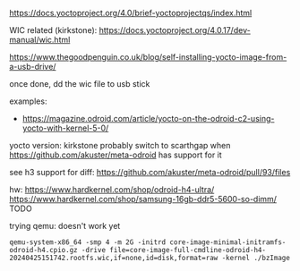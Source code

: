 
https://docs.yoctoproject.org/4.0/brief-yoctoprojectqs/index.html

WIC related (kirkstone):
https://docs.yoctoproject.org/4.0.17/dev-manual/wic.html

https://www.thegoodpenguin.co.uk/blog/self-installing-yocto-image-from-a-usb-drive/

once done, dd the wic file to usb stick

examples:
* https://magazine.odroid.com/article/yocto-on-the-odroid-c2-using-yocto-with-kernel-5-0/

yocto version: kirkstone
probably switch to scarthgap when
https://github.com/akuster/meta-odroid
has support for it

see h3 support for diff:
https://github.com/akuster/meta-odroid/pull/93/files

hw:
https://www.hardkernel.com/shop/odroid-h4-ultra/
https://www.hardkernel.com/shop/samsung-16gb-ddr5-5600-so-dimm/
TODO


trying qemu:
doesn't work yet
```
qemu-system-x86_64 -smp 4 -m 2G -initrd core-image-minimal-initramfs-odroid-h4.cpio.gz -drive file=core-image-full-cmdline-odroid-h4-20240425151742.rootfs.wic,if=none,id=disk,format=raw -kernel ./bzImage
```
